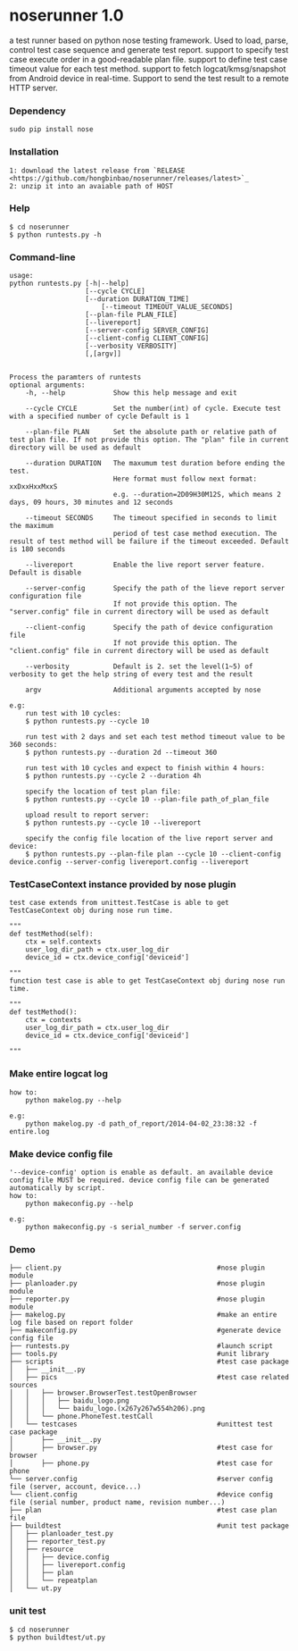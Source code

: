 noserunner 1.0
==========

a test runner based on python nose testing framework. Used to load, parse, control test case sequence and generate test report.
support to specify test case execute order  in a good-readable plan file. support to define test case timeout value for each test method. support to fetch logcat/kmsg/snapshot from Android device  in real-time. Support to send the test result  to a remote HTTP server.


### Dependency
    sudo pip install nose

### Installation
    1: download the latest release from `RELEASE <https://github.com/hongbinbao/noserunner/releases/latest>`_
    2: unzip it into an avaiable path of HOST
    
### Help
    $ cd noserunner
    $ python runtests.py -h
  
### Command-line
    usage:
	python runtests.py [-h|--help]
	                   [--cycle CYCLE]
	                   [--duration DURATION_TIME]
                           [--timeout TIMEOUT_VALUE_SECONDS]
	                   [--plan-file PLAN_FILE]
	                   [--livereport]
	                   [--server-config SERVER_CONFIG]
	                   [--client-config CLIENT_CONFIG]
	                   [--verbosity VERBOSITY]
	                   [,[argv]]


    Process the paramters of runtests
    optional arguments:
	    -h, --help            Show this help message and exit

	    --cycle CYCLE         Set the number(int) of cycle. Execute test with a specified number of cycle Default is 1
	    
	    --plan-file PLAN      Set the absolute path or relative path of test plan file. If not provide this option. The "plan" file in current directory will be used as default

	    --duration DURATION   The maxumum test duration before ending the test.
					          Here format must follow next format: xxDxxHxxMxxS
					          e.g. --duration=2D09H30M12S, which means 2 days, 09 hours, 30 minutes and 12 seconds

        --timeout SECONDS     The timeout specified in seconds to limit the maximum
                              period of test case method execution. The result of test method will be failure if the timeout exceeded. Default is 180 seconds 
                              
	    --livereport          Enable the live report server feature. Default is disable
	    
        --server-config       Specify the path of the lieve report server configuration file
                              If not provide this option. The "server.config" file in current directory will be used as default
                              
        --client-config       Specify the path of device configuration file
                              If not provide this option. The "client.config" file in current directory will be used as default
                              
	    --verbosity           Default is 2. set the level(1~5) of verbosity to get the help string of every test and the result
	    
	    argv                  Additional arguments accepted by nose
	    
    e.g:
        run test with 10 cycles:
        $ python runtests.py --cycle 10
        
        run test with 2 days and set each test method timeout value to be 360 seconds:
        $ python runtests.py --duration 2d --timeout 360
        
        run test with 10 cycles and expect to finish within 4 hours:
        $ python runtests.py --cycle 2 --duration 4h
        
        specify the location of test plan file:
        $ python runtests.py --cycle 10 --plan-file path_of_plan_file
        
        upload result to report server:
        $ python runtests.py --cycle 10 --livereport
        
        specify the config file location of the live report server and device: 
        $ python runtests.py --plan-file plan --cycle 10 --client-config device.config --server-config livereport.config --livereport
        
### TestCaseContext instance provided by nose plugin

    test case extends from unittest.TestCase is able to get TestCaseContext obj during nose run time.
     
    """
    def testMethod(self):
        ctx = self.contexts 
        user_log_dir_path = ctx.user_log_dir
        device_id = ctx.device_config['deviceid']
        
    """
    function test case is able to get TestCaseContext obj during nose run time.
     
    """
    def testMethod():
        ctx = contexts 
        user_log_dir_path = ctx.user_log_dir
        device_id = ctx.device_config['deviceid']
        
    """

### Make entire logcat log
    how to:
        python makelog.py --help

    e.g:
        python makelog.py -d path_of_report/2014-04-02_23:38:32 -f entire.log

### Make device config file
    '--device-config' option is enable as default. an available device config file MUST be required. device config file can be generated automatically by script.
    how to:
        python makeconfig.py --help
        
    e.g:
        python makeconfig.py -s serial_number -f server.config

### Demo

    ├── client.py                                       #nose plugin module
    ├── planloader.py                                   #nose plugin module
    ├── reporter.py                                     #nose plugin module
    ├── makelog.py                                      #make an entire log file based on report folder
    ├── makeconfig.py                                   #generate device config file
    ├── runtests.py                                     #launch script
    ├── tools.py                                        #unit library
    ├── scripts                                         #test case package
    │   ├── __init__.py
    │   ├── pics                                        #test case related sources
    │   │   ├── browser.BrowserTest.testOpenBrowser
    │   │   │   ├── baidu_logo.png
    │   │   │   └── baidu_logo.(x267y267w554h206).png
    │   │   └── phone.PhoneTest.testCall
    │   └── testcases                                   #unittest test case package
    │       ├── __init__.py 
    │       ├── browser.py                              #test case for browser
    │       ├── phone.py                                #test case for phone
    └── server.config                                   #server config file (server, account, device...)
    └── client.config                                   #device config file (serial number, product name, revision number...)
    ├── plan                                            #test case plan file
    ├── buildtest                                       #unit test package
    │   ├── planloader_test.py
    │   ├── reporter_test.py
    │   ├── resource
    │   │   ├── device.config
    │   │   ├── livereport.config
    │   │   ├── plan
    │   │   └── repeatplan
    │   └── ut.py


### unit test
    $ cd noserunner
    $ python buildtest/ut.py
